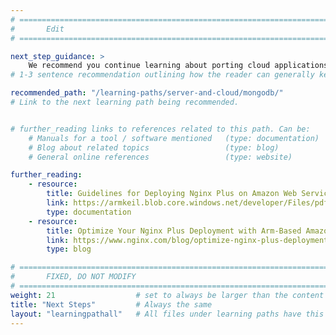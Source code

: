 ```yaml
---
# ================================================================================
#       Edit
# ================================================================================

next_step_guidance: >
    We recommend you continue learning about porting cloud applications to the Arm architecture for increased performance and cost savings. The learning path on MongoDB is a great next step.
# 1-3 sentence recommendation outlining how the reader can generally keep learning about these topics, and a specific explanation of why the next step is being recommended.

recommended_path: "/learning-paths/server-and-cloud/mongodb/"
# Link to the next learning path being recommended.


# further_reading links to references related to this path. Can be:
    # Manuals for a tool / software mentioned   (type: documentation)
    # Blog about related topics                 (type: blog)
    # General online references                 (type: website) 

further_reading:
    - resource:
        title: Guidelines for Deploying Nginx Plus on Amazon Web Services
        link: https://armkeil.blob.core.windows.net/developer/Files/pdf/white-paper/guidelines-for-deploying-nginx-plus-on-aws.pdf
        type: documentation
    - resource:
        title: Optimize Your Nginx Plus Deployment with Arm-Based Amazon EC2 M6g Instances
        link: https://www.nginx.com/blog/optimize-nginx-plus-deployment-arm-based-amazon-ec2-m6g-instances/
        type: blog

# ================================================================================
#       FIXED, DO NOT MODIFY
# ================================================================================
weight: 21                  # set to always be larger than the content in this path, and one more than 'review'
title: "Next Steps"         # Always the same
layout: "learningpathall"   # All files under learning paths have this same wrapper
---
```

